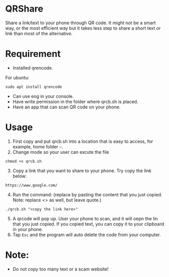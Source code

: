 # QRShare
Share a link/text to your phone through QR code. It might not be a smart way, or the most efficient way but it takes less step to share a short text or link than most of the alternative.

# Requirement
- Installed qrencode.

For ubuntu: 
``` console
sudo apt install qrencode
```

- Can use eog in your console.
- Have write permission in the folder where qrcb.sh is placed.
- Have an app that can scan QR code on your phone.

# Usage
1. First copy and put qrcb.sh into a location that is easy to access, for example, home folder `~`.
2. Change mode so your user can excute the file

```console
chmod +x qrcb.sh
```
3. Copy a link that you want to share to your phone. Try copy the link below:

```
https://www.google.com/
```

4. Run the command: (replace <copy the link here> by pasting the content that you just copied. Note: replace <> as well, but leave quote.)

```cosole
./qrcb.sh "<copy the link here>"
```

5. A qrcode will pop up. User your phone to scan, and it will oepn the lin that you just copied. If you copied text, you can copy it to your clipboard in your phone.
6. Tap `Esc` and the program will auto delete the code from your computer.

# Note: 
- Do not copy too many text or a scam website!
